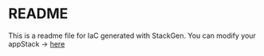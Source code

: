 # README
This is a readme file for IaC generated with StackGen.
You can modify your appStack -> [here](http://main.dev.stackgen.com/appstacks/88554c11-fa0d-421b-a43a-9d48bd0b101c)
